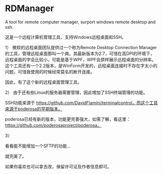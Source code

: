 # RDManager
A tool for remote computer manager, surport windows remote desktop and ssh.

这是一个远程计算机管理工具，支持Windows远程桌面和SSH。

1）
微软的远程桌面团队提供过一个称为Remote Desktop Connection Manager的工具，管理远程桌面那叫一个爽。其最新版本为2.7，可惜在高DPI的环境下，远程桌面的字会比较小，可能是基于WPF，WPF会原样展示远程桌面的分辨率。这个工具还有一个2.2版本，是WinForm开发的，远程桌面连接时不存在字太小的问题，可惜我使用的时候经常莫名的断开连接。

因此，有了这个新的远程桌面管理工具。

2）
由于还有些Linux的服务器需要管理，因此增加了SSH终端管理的功能。

SSH功能来源于 https://github.com/DavidFlamini/terminalcontrol，而这个工具来源于poderosa的早期版本。

poderosa已经有新的版本，功能更完善强大，如需了解，看这里：https://github.com/poderosaproject/poderosa。

3）

看看能不能增加一个SFTP的功能...

就完美了。


如果你喜欢也可以拿去改，保留许可证及作者信息即可。

